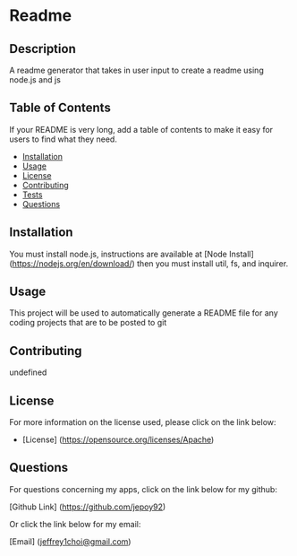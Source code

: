 
  # Readme

## Description 

A readme generator that takes in user input to create a readme using node.js and js


## Table of Contents

If your README is very long, add a table of contents to make it easy for users to find what they need.

* [Installation](#installation)
* [Usage](#usage)
* [License](#license)
* [Contributing](#contributing)
* [Tests](#tests)
* [Questions](#questions)


## Installation

You must install node.js, instructions are available at [Node Install] (https://nodejs.org/en/download/) then you must install util, fs, and inquirer.

## Usage 

This project will be used to automatically generate a README file for any coding projects that are to be posted to git 


## Contributing

undefined


## License

  For more information on the license used, please click on the link below:

- [License] (https://opensource.org/licenses/Apache)


## Questions

  For questions concerning my apps, click on the link below for my github:

  [Github Link] (https://github.com/jepoy92)

  Or click the link below for my email:

  [Email] (jeffrey1choi@gmail.com)

